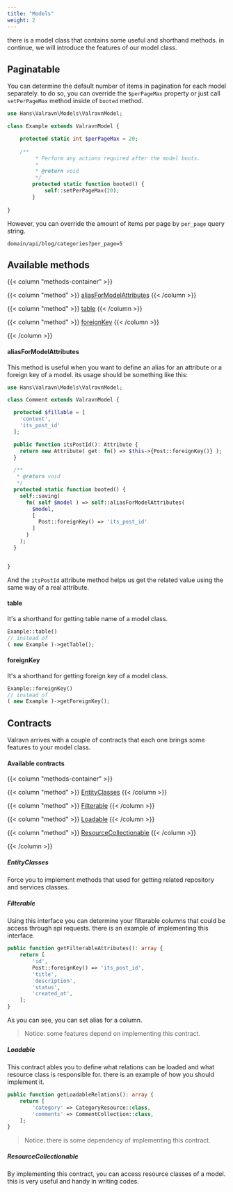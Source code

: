 ```yaml
---
title: "Models"
weight: 2
---
```


there is a model class that contains some useful and shorthand methods. in
continue, we will introduce the features of our model class.

## Paginatable

You can determine the default number of items in pagination for each model
separately. to do so, you can override the `$perPageMax` property or just
call `setPerPageMax` method inside of `booted` method.

```php
use Hans\Valravn\Models\ValravnModel;

class Example extends ValravnModel {

    protected static int $perPageMax = 20;
    
    /**
		 * Perform any actions required after the model boots.
		 *
		 * @return void
		 */
		protected static function booted() {
			self::setPerPageMax(20);
		}
		
}

```

However, you can override the amount of items per page by `per_page` query
string.

```
domain/api/blog/categories?per_page=5
```

## Available methods

{{< column "methods-container" >}}

{{< column "method" >}}
[aliasForModelAttributes](#aliasformodelattributes)
{{< /column >}}

{{< column "method" >}}
[table](#table)
{{< /column >}}

{{< column "method" >}}
[foreignKey](#foreignkey)
{{< /column >}}

{{< /column >}}

#### aliasForModelAttributes

This method is useful when you want to define an alias for an attribute or a
foreign key of a model. its usage should be something like this:

```php
use Hans\Valravn\Models\ValravnModel;

class Comment extends ValravnModel {

  protected $fillable = [
    'content',
    'its_post_id'
  ];

  public function itsPostId(): Attribute {
    return new Attribute( get: fn() => $this->{Post::foreignKey()} );
  }

  /**
   * @return void
   */
  protected static function booted() {
    self::saving(
      fn( self $model ) => self::aliasForModelAttributes(
        $model,
        [
          Post::foreignKey() => 'its_post_id'
        ]
      )
    );
  }


}
```

And the `itsPostId` attribute method helps us get the related value using the
same way of a real attribute.

#### table

It's a shorthand for getting table name of a model class.

```php
Example::table()
// instead of
( new Example )->getTable();
```

#### foreignKey

It's a shorthand for getting foreign key of a model class.

```php
Example::foreignKey()
// instead of
( new Example )->getForeignKey();
```

## Contracts

Valravn arrives with a couple of contracts that each one brings some features to
your model class.

#### Available contracts

{{< column "methods-container" >}}

{{< column "method" >}}
[EntityClasses](#entityclasses)
{{< /column >}}

{{< column "method" >}}
[Filterable](#filterable)
{{< /column >}}

{{< column "method" >}}
[Loadable](#loadable)
{{< /column >}}

{{< column "method" >}}
[ResourceCollectionable](#resourcecollectionable)
{{< /column >}}

{{< /column >}}

##### EntityClasses

Force you to implement methods that used for getting related repository and
services classes.

##### Filterable

Using this interface you can determine your filterable columns that could be
access through api requests. there is an example of implementing this interface.

```php
public function getFilterableAttributes(): array {
    return [
        'id',
        Post::foreignKey() => 'its_post_id',
        'title',
        'description',
        'status',
        'created_at',
    ];
}
```

As you can see, you can set alias for a column.

> Notice: some features depend on implementing this contract.

##### Loadable

This contract ables you to define what relations can be loaded and what resource
class is responsible for. there is an example of how you should implement it.

```php
public function getLoadableRelations(): array {
    return [
        'category' => CategoryResource::class,
        'comments' => CommentCollection::class,
    ];
}
```

> Notice: there is some dependency of implementing this contract.

##### ResourceCollectionable

By implementing this contract, you can access resource classes of a model. this
is very useful and handy in writing codes.
